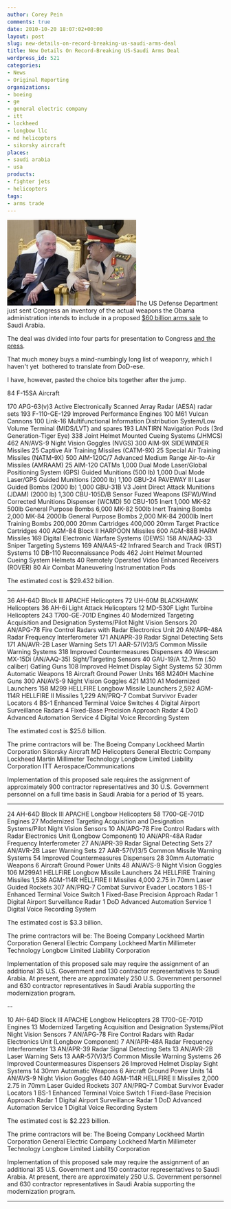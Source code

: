 ```yaml
---
author: Corey Pein
comments: true
date: 2010-10-20 18:07:02+00:00
layout: post
slug: new-details-on-record-breaking-us-saudi-arms-deal
title: New Details On Record-Breaking US-Saudi Arms Deal 
wordpress_id: 521
categories:
- News
- Original Reporting
organizations:
- boeing
- ge
- general electric company
- itt
- lockheed
- longbow llc
- md helicopters
- sikorsky aircraft
places:
- saudi arabia
- usa
products:
- fighter jets
- helicopters
tags:
- arms trade
---
```


[![](/images/2010/10/gates-Muyaya-saudi-arabia-300x199.jpg)](http://www.centcom.mil/en/news/u-s-seeks-saudi-help-with-iran-sanctions.html)The US Defense Department just sent Congress an inventory of the actual weapons the Obama administration intends to include in a proposed [$60 billion arms sale](http://www.warisbusiness.com/2010/09/obama-arms-deal/) to Saudi Arabia.

The deal was divided into four parts for presentation to Congress [and the press](http://www.dsca.mil/sc_news/).

That much money buys a mind-numbingly long list of weaponry, which I haven't yet  bothered to translate from DoD-ese.

I have, however, pasted the choice bits together after the jump.

<!-- more --> 84	F-15SA Aircraft
170	APG-63(v)3 Active Electronically Scanned Array Radar (AESA) radar sets
193	F-110-GE-129 Improved Performance Engines
100	M61 Vulcan Cannons
100	Link-16 Multifunctional Information Distribution System/Low Volume Terminal (MIDS/LVT) and spares
193	LANTIRN Navigation Pods (3rd Generation-Tiger Eye)
338	Joint Helmet Mounted Cueing Systems (JHMCS)
462	AN/AVS-9 Night Vision Goggles (NVGS)
300	AIM-9X SIDEWINDER Missiles
25	Captive Air Training Missiles (CATM-9X)
25	Special Air Training Missiles (NATM-9X)
500	AIM-120C/7 Advanced Medium Range Air-to-Air Missiles (AMRAAM)
25	AIM-120 CATMs
1,000	Dual Mode Laser/Global Positioning System (GPS) Guided Munitions (500 lb)
1,000	Dual Mode Laser/GPS Guided Munitions (2000 lb)
1,100	GBU-24 PAVEWAY III Laser Guided Bombs (2000 lb)
1,000	GBU-31B V3 Joint Direct Attack Munitions (JDAM) (2000 lb)
1,300	CBU-105D/B Sensor Fuzed Weapons (SFW)/Wind Corrected Munitions Dispenser (WCMD)
50	CBU-105 Inert
1,000	MK-82 500lb General Purpose Bombs
6,000	MK-82 500lb Inert Training Bombs
2,000	MK-84 2000lb General Purpose Bombs
2,000	MK-84 2000lb Inert Training Bombs
200,000	20mm Cartridges
400,000	20mm Target Practice Cartridges
400	AGM-84 Block II HARPOON Missiles
600	AGM-88B HARM Missiles
169	Digital Electronic Warfare Systems (DEWS)
158	AN/AAQ-33 Sniper Targeting Systems
169	AN/AAS-42 Infrared Search and Track (IRST) Systems
10	DB-110 Reconnaissance Pods
462	Joint Helmet Mounted Cueing System Helmets
40	Remotely Operated Video Enhanced Receivers (ROVER)
80	Air Combat Maneuvering Instrumentation Pods

The estimated cost is $29.432 billion.

---

36	AH-64D Block III APACHE Helicopters
72	UH-60M BLACKHAWK Helicopters
36	AH-6i Light Attack Helicopters
12	MD-530F Light Turbine Helicopters
243	T700-GE-701D Engines
40	Modernized Targeting Acquisition and Designation Systems/Pilot Night Vision Sensors
20	AN/APG-78 Fire Control Radars with Radar Electronics Unit
20	AN/APR-48A Radar Frequency Interferometer
171	AN/APR-39 Radar Signal Detecting Sets
171	AN/AVR-2B Laser Warning Sets
171	AAR-57(V)3/5 Common Missile Warning Systems
318	Improved Countermeasures Dispensers
40	Wescam MX-15Di (AN/AAQ-35) Sight/Targeting Sensors
40	GAU-19/A 12.7mm (.50 caliber) Gatling Guns
108	Improved Helmet Display Sight Systems
52	30mm Automatic Weapons
18	Aircraft Ground Power Units
168	M240H Machine Guns
300	AN/AVS-9 Night Vision Goggles
421	M310 A1 Modernized Launchers
158	M299 HELLFIRE Longbow Missile Launchers
2,592 AGM-114R HELLFIRE II Missiles
1,229 AN/PRQ-7 Combat Survivor Evader Locators
4	BS-1 Enhanced Terminal Voice Switches
4	Digital Airport Surveillance Radars
4	Fixed-Base Precision Approach Radar
4	DoD Advanced Automation Service
4	Digital Voice Recording System

The estimated cost is $25.6 billion.

The prime contractors will be:
The Boeing Company
Lockheed Martin Corporation
Sikorsky Aircraft
MD Helicopters
General Electric Company
Lockheed Martin Millimeter Technology
Longbow Limited Liability Corporation
ITT Aerospace/Communications

Implementation of this proposed sale requires the assignment of approximately 900 contractor representatives and 30 U.S. Government personnel on a full time basis in Saudi Arabia for a period of 15 years.

---

24	AH-64D Block III APACHE Longbow Helicopters
58	T700-GE-701D Engines
27	Modernized Targeting Acquisition and Designation Systems/Pilot Night Vision Sensors
10	AN/APG-78 Fire Control Radars with Radar Electronics Unit (Longbow Component)
10	AN/APR-48A Radar Frequency Interferometer
27	AN/APR-39 Radar Signal Detecting Sets
27	AN/AVR-2B Laser Warning Sets
27	AAR-57(V)3/5 Common Missile Warning Systems
54	Improved Countermeasures Dispensers
28	30mm Automatic Weapons
6	Aircraft Ground Power Units
48	AN/AVS-9 Night Vision Goggles
106	M299A1 HELLFIRE Longbow Missile Launchers
24	HELLFIRE Training Missiles
1,536 AGM-114R HELLFIRE II Missiles
4,000 2.75 in 70mm Laser Guided Rockets
307	AN/PRQ-7 Combat Survivor Evader Locators
1	BS-1 Enhanced Terminal Voice Switch
1	Fixed-Base Precision Approach Radar
1	Digital Airport Surveillance Radar
1	DoD Advanced Automation Service
1	Digital Voice Recording System

The estimated cost is $3.3 billion.

The prime contractors will be:
The Boeing Company
Lockheed Martin Corporation
General Electric Company
Lockheed Martin Millimeter Technology
Longbow Limited Liability Corporation

Implementation of this proposed sale may require the assignment of an additional 35 U.S. Government and 130 contractor representatives to Saudi Arabia. At present, there are approximately 250 U.S. Government personnel and 630 contractor representatives in Saudi Arabia supporting the modernization program.

--

10	AH-64D Block III APACHE Longbow Helicopters
28	T700-GE-701D Engines
13	Modernized Targeting Acquisition and Designation Systems/Pilot
Night Vision Sensors
7	AN/APG-78 Fire Control Radars with Radar Electronics Unit
(Longbow Component)
7	AN/APR-48A Radar Frequency Interferometer
13	AN/APR-39 Radar Signal Detecting Sets
13	AN/AVR-2B Laser Warning Sets
13	AAR-57(V)3/5 Common Missile Warning Systems
26	Improved Countermeasures Dispensers
26	Improved Helmet Display Sight Systems
14	30mm Automatic Weapons
6	Aircraft Ground Power Units
14	AN/AVS-9 Night Vision Goggles
640	AGM-114R HELLFIRE II Missiles
2,000 2.75 in 70mm Laser Guided Rockets
307	AN/PRQ-7 Combat Survivor Evader Locators
1	BS-1 Enhanced Terminal Voice Switch
1	Fixed-Base Precision Approach Radar
1	Digital Airport Surveillance Radar
1	DoD Advanced Automation Service
1	Digital Voice Recording System

The estimated cost is $2.223 billion.

The prime contractors will be:
The Boeing Company
Lockheed Martin Corporation
General Electric Company
Lockheed Martin Millimeter Technology
Longbow Limited Liability Corporation

Implementation of this proposed sale may require the assignment of an additional 35 U.S. Government and 150 contractor representatives to Saudi Arabia. At present, there are approximately 250 U.S. Government personnel and 630 contractor representatives in Saudi Arabia supporting the modernization program.

---
